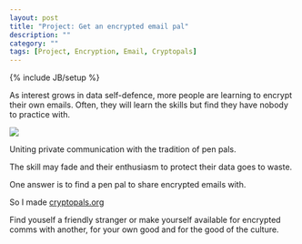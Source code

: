 ```yaml
---
layout: post
title: "Project: Get an encrypted email pal"
description: ""
category: ""
tags: [Project, Encryption, Email, Cryptopals]
---
```

{% include JB/setup %}

As interest grows in data self-defence, more people are learning to encrypt their own emails. Often, they will learn the skills but find they have nobody to practice with.

<!--more-->

<div class="image-right-box small"><a href="http://www.cryptopals.org"><img class="image-right" src='https://cryptopal.s3.amazonaws.com/images/postie.jpg'></a>
	<p>Uniting private communication with the tradition of pen pals.</p>
</div>

The skill may fade and their enthusiasm to protect their data goes to waste.

One answer is to find a pen pal to share encrypted emails with.

So I made [cryptopals.org](http://www.cryptopals.org "cryptopals.org")

Find youself a friendly stranger or make yourself available for encrypted comms with another, for your own good and for the good of the culture.
